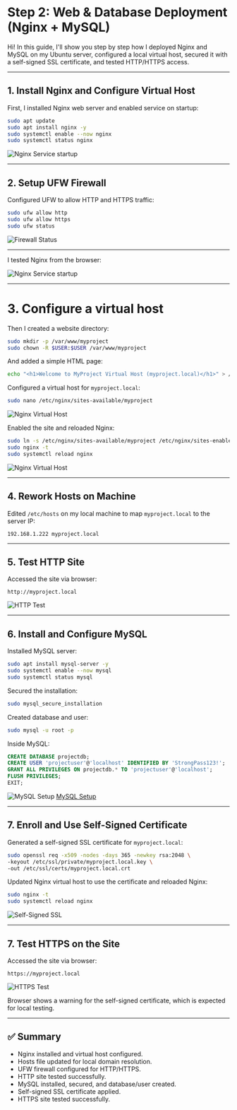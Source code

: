 # Step 2: Web & Database Deployment (Nginx + MySQL)

Hi! In this guide, I'll show you step by step how I deployed Nginx and MySQL on my Ubuntu server, configured a local virtual host, secured it with a self-signed SSL certificate, and tested HTTP/HTTPS access.

---

## 1. Install Nginx and Configure Virtual Host

First, I installed Nginx web server and enabled service on startup:

```bash
sudo apt update
sudo apt install nginx -y
sudo systemctl enable --now nginx
sudo systemctl status nginx
```

![Nginx Service startup](screenshots/nginx-startup.png)

---

## 2. Setup UFW Firewall

Configured UFW to allow HTTP and HTTPS traffic:

```bash
sudo ufw allow http
sudo ufw allow https
sudo ufw status
```

![Firewall Status](screenshots/ufw-status.png)

---


I tested Nginx from the browser:

![Nginx Service startup](screenshots/nginx-browser.png)

---

# 3. Configure a virtual host

Then I created a website directory:

```bash
sudo mkdir -p /var/www/myproject
sudo chown -R $USER:$USER /var/www/myproject
```

And added a simple HTML page:

```bash
echo "<h1>Welcome to MyProject Virtual Host (myproject.local)</h1>" > /var/www/myproject/index.html
```

Configured a virtual host for `myproject.local`:

```bash
sudo nano /etc/nginx/sites-available/myproject
```

![Nginx Virtual Host](screenshots/nginx-vhost.png)

Enabled the site and reloaded Nginx:

```bash
sudo ln -s /etc/nginx/sites-available/myproject /etc/nginx/sites-enabled/
sudo nginx -t
sudo systemctl reload nginx
```

![Nginx Virtual Host](screenshots/nginx-vhost-enabled.png)

---

## 4. Rework Hosts on Machine

Edited `/etc/hosts` on my local machine to map `myproject.local` to the server IP:

```
192.168.1.222 myproject.local
```


---

## 5. Test HTTP Site

Accessed the site via browser:

```
http://myproject.local
```

![HTTP Test](screenshots/http-test.png)

---

## 6. Install and Configure MySQL

Installed MySQL server:

```bash
sudo apt install mysql-server -y
sudo systemctl enable --now mysql
sudo systemctl status mysql
```

Secured the installation:

```bash
sudo mysql_secure_installation
```

Created database and user:

```bash
sudo mysql -u root -p
```

Inside MySQL:

```sql
CREATE DATABASE projectdb;
CREATE USER 'projectuser'@'localhost' IDENTIFIED BY 'StrongPass123!';
GRANT ALL PRIVILEGES ON projectdb.* TO 'projectuser'@'localhost';
FLUSH PRIVILEGES;
EXIT;
```

![MySQL Setup](screenshots/mysql-setup.png)
[MySQL Setup](screenshots/mysql-test-user.png)

---

## 7. Enroll and Use Self-Signed Certificate

Generated a self-signed SSL certificate for `myproject.local`:

```bash
sudo openssl req -x509 -nodes -days 365 -newkey rsa:2048 \
-keyout /etc/ssl/private/myproject.local.key \
-out /etc/ssl/certs/myproject.local.crt
```

Updated Nginx virtual host to use the certificate and reloaded Nginx:

```bash
sudo nginx -t
sudo systemctl reload nginx
```

![Self-Signed SSL](screenshots/self-signed-ssl.png)

---

## 7. Test HTTPS on the Site

Accessed the site via browser:

```
https://myproject.local
```

![HTTPS Test](screenshots/https-test.png)

Browser shows a warning for the self-signed certificate, which is expected for local testing.

---

## ✅ Summary

* Nginx installed and virtual host configured.
* Hosts file updated for local domain resolution.
* UFW firewall configured for HTTP/HTTPS.
* HTTP site tested successfully.
* MySQL installed, secured, and database/user created.
* Self-signed SSL certificate applied.
* HTTPS site tested successfully.
